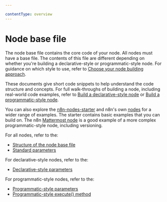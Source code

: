```yaml
---

contentType: overview
---
```


# Node base file

The node base file contains the core code of your node. All nodes must have a base file. The contents of this file are different depending on whether you're building a declarative-style or programmatic-style node. For guidance on which style to use, refer to [Choose your node building approach](/integrations/creating-nodes/plan/choose-node-method.md).

These documents give short code snippets to help understand the code structure and concepts. For full walk-throughs of building a node, including real-world code examples, refer to [Build a declarative-style node](/integrations/creating-nodes/build/declarative-style-node.md) or [Build a programmatic-style node](/integrations/creating-nodes/build/programmatic-style-node.md).

You can also explore the [n8n-nodes-starter](https://github.com/n8n-io/n8n-nodes-starter) and n8n's own [nodes](https://github.com/n8n-io/n8n/tree/master/packages/nodes-base/nodes) for a wider range of examples. The starter contains basic examples that you can build on. The n8n [Mattermost node](https://github.com/n8n-io/n8n/tree/master/packages/nodes-base/nodes/Mattermost) is a good example of a more complex programmatic-style node, including versioning.

For all nodes, refer to the:

* [Structure of the node base file](/integrations/creating-nodes/build/reference/node-base-files/structure.md)
* [Standard parameters](/integrations/creating-nodes/build/reference/node-base-files/standard-parameters.md)

For declarative-style nodes, refer to the:

* [Declarative-style parameters](/integrations/creating-nodes/build/reference/node-base-files/declarative-style-parameters.md)

For programmatic-style nodes, refer to the:

* [Programmatic-style parameters](/integrations/creating-nodes/build/reference/node-base-files/programmatic-style-parameters.md)
* [Programmatic-style execute() method](/integrations/creating-nodes/build/reference/node-base-files/programmatic-style-execute-method.md)